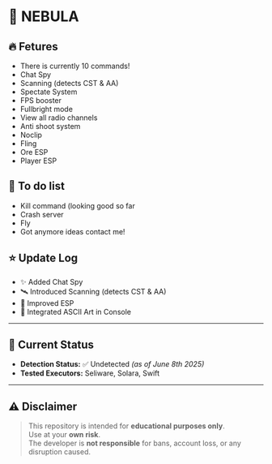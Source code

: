 # 🌌 NEBULA


## 🔥 Fetures
- There is currently 10 commands!
- Chat Spy
- Scanning (detects CST & AA)
- Spectate System
- FPS booster
- Fullbright mode
- View all radio channels
- Anti shoot system
- Noclip
- Fling
- Ore ESP
- Player ESP

## 📆 To do list
- Kill command (looking good so far
- Crash server
- Fly
- Got anymore ideas contact me!

## ⭐ Update Log
- ✨ Added Chat Spy  
- 🛰️ Introduced Scanning (detects CST & AA)  
- 🧠 Improved ESP  
- 🎨 Integrated ASCII Art in Console  

---

## 📅 Current Status
- **Detection Status:** ✅ Undetected *(as of June 8th 2025)*  
- **Tested Executors:** Seliware, Solara, Swift  

---

## ⚠️ Disclaimer
> This repository is intended for **educational purposes only**.  
> Use at your **own risk**.  
> The developer is **not responsible** for bans, account loss, or any disruption caused.
